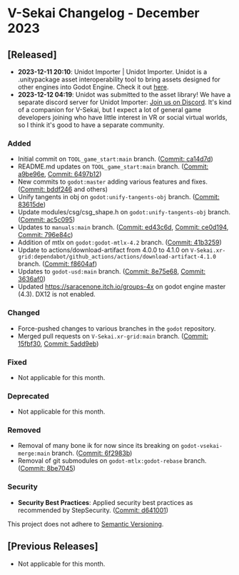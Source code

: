 # V-Sekai Changelog - December 2023

## [Released]

- **2023-12-11 20:10**: Unidot Importer | Unidot Importer. Unidot is a .unitypackage asset interoperability tool to bring assets designed for other engines into Godot Engine. Check it out [here](https://unidotengine.org/).
- **2023-12-12 04:19**: Unidot was submitted to the asset library! We have a separate discord server for Unidot Importer: [Join us on Discord](https://discord.gg/JzXkxMRd9x). It's kind of a companion for V-Sekai, but I expect a lot of general game developers joining who have little interest in VR or social virtual worlds, so I think it's good to have a separate community.

### Added

- Initial commit on `TOOL_game_start:main` branch. ([Commit: ca14d7d](https://github.com/fire/TOOL_game_start/commit/ca14d7d))
- README.md updates on `TOOL_game_start:main` branch. ([Commit: a9be96e](https://github.com/fire/TOOL_game_start/commit/a9be96e), [Commit: 6497b12](https://github.com/fire/TOOL_game_start/commit/6497b12))
- New commits to `godot:master` adding various features and fixes. ([Commit: bddf246](https://github.com/fire/godot/commit/bddf246) and others)
- Unify tangents in obj on `godot:unify-tangents-obj` branch. ([Commit: 83615de](https://github.com/fire/godot/commit/83615de))
- Update modules/csg/csg_shape.h on `godot:unify-tangents-obj` branch. ([Commit: ac5c095](https://github.com/fire/godot/commit/ac5c095))
- Updates to `manuals:main` branch. ([Commit: ed43c6d](https://github.com/fire/manuals/commit/ed43c6d), [Commit: ce0d194](https://github.com/fire/manuals/commit/ce0d194), [Commit: 796e84c](https://github.com/fire/manuals/commit/796e84c))
- Addition of mtlx on `godot:godot-mtlx-4.2` branch. ([Commit: 41b3259](https://github.com/fire/godot/commit/41b3259))
- Update to actions/download-artifact from 4.0.0 to 4.1.0 on `V-Sekai.xr-grid:dependabot/github_actions/actions/download-artifact-4.1.0` branch. ([Commit: f8604af](https://github.com/fire/V-Sekai.xr-grid/commit/f8604af))
- Updates to `godot-usd:main` branch. ([Commit: 8e75e68](https://github.com/fire/godot-usd/commit/8e75e68), [Commit: 3636af0](https://github.com/fire/godot-usd/commit/3636af0))
- Updated https://saracenone.itch.io/groups-4x on godot engine master (4.3). DX12 is not enabled.

### Changed

- Force-pushed changes to various branches in the `godot` repository.
- Merged pull requests on `V-Sekai.xr-grid:main` branch. ([Commit: 15fbf30](https://github.com/fire/V-Sekai.xr-grid/commit/15fbf30), [Commit: 5add9eb](https://github.com/fire/V-Sekai.xr-grid/commit/5add9eb))

### Fixed

- Not applicable for this month.

### Deprecated

- Not applicable for this month.

### Removed

- Removal of many bone ik for now since its breaking on `godot-vsekai-merge:main` branch. ([Commit: 6f2983b](https://github.com/fire/godot-vsekai-merge/commit/6f2983b))
- Removal of git submodules on `godot-mtlx:godot-rebase` branch. ([Commit: 8be7045](https://github.com/fire/godot-mtlx/commit/8be7045))

### Security

- **Security Best Practices**: Applied security best practices as recommended by StepSecurity. ([Commit: d641001](https://github.com/V-Sekai/v-sekai-game/commit/d641001))

This project does not adhere to [Semantic Versioning](https://semver.org/spec/v2.0.0.html).

## [Previous Releases]

- Not applicable for this month.
